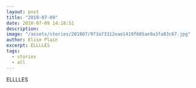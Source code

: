 ```yaml
---
layout: post
title: "2018-07-09"
date: 2018-07-09 14:18:51
description: 
image: "/assets/stories/201807/973a73312eae1419f685ae9a3fa83c67.jpg"
author: Elise Plain
excerpt: ELLLLES
tags: 
  - stories
  - all
---
```


ELLLLES
<p></p>
